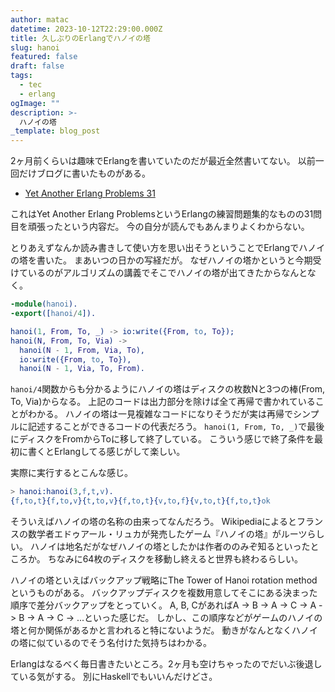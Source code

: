 ```yaml
---
author: matac
datetime: 2023-10-12T22:29:00.000Z
title: 久しぶりのErlangでハノイの塔
slug: hanoi
featured: false
draft: false
tags:
  - tec
  - erlang
ogImage: ""
description: >-
  ハノイの塔
_template: blog_post
---
```


2ヶ月前くらいは趣味でErlangを書いていたのだが最近全然書いてない。
以前一回だけブログに書いたものがある。

- [Yet Another Erlang Problems 31](yaep31)

これはYet Another Erlang ProblemsというErlangの練習問題集的なものの31問目を頑張ったという内容だ。
今の自分が読んでもあんまりよくわからない。

とりあえずなんか読み書きして使い方を思い出そうということでErlangでハノイの塔を書いた。
まあいつの日かの写経だが。
なぜハノイの塔かというと今期受けているのがアルゴリズムの講義でそこでハノイの塔が出てきたからなんとなく。

```erlang
-module(hanoi).
-export([hanoi/4]).

hanoi(1, From, To, _) -> io:write({From, to, To});
hanoi(N, From, To, Via) ->
  hanoi(N - 1, From, Via, To),
  io:write({From, to, To}),
  hanoi(N - 1, Via, To, From).
```

`hanoi/4`関数からも分かるようにハノイの塔はディスクの枚数Nと3つの棒(From, To, Via)からなる。
上記のコードは出力部分を除けば全て再帰で書かれていることがわかる。
ハノイの塔は一見複雑なコードになりそうだが実は再帰でシンプルに記述することができるコードの代表だろう。
`hanoi(1, From, To, _)`で最後にディスクをFromからToに移して終了している。
こういう感じで終了条件を最初に書くとErlangしてる感じがして楽しい。

実際に実行するとこんな感じ。

```erlang
> hanoi:hanoi(3,f,t,v).
{f,to,t}{f,to,v}{t,to,v}{f,to,t}{v,to,f}{v,to,t}{f,to,t}ok
```

そういえばハノイの塔の名称の由来ってなんだろう。
Wikipediaによるとフランスの数学者エドゥアール・リュカが発売したゲーム『ハノイの塔』がルーツらしい。
ハノイは地名だがなぜハノイの塔としたかは作者ののみぞ知るといったところか。
ちなみに64枚のディスクを移動し終えると世界も終わるらしい。

ハノイの塔といえばバックアップ戦略にThe Tower of Hanoi rotation methodというものがある。
バックアップディスクを複数用意してそこにある決まった順序で差分バックアップをとっていく。
A, B, CがあればA -> B -> A -> C -> A -> B -> A -> C -> ...といった感じだ。
しかし、この順序などがゲームのハノイの塔と何か関係があるかと言われると特にないようだ。
動きがなんとなくハノイの塔に似ているのでそう名付けた気持ちはわかる。

Erlangはなるべく毎日書きたいところ。2ヶ月も空けちゃったのでだいぶ後退している気がする。
別にHaskellでもいいんだけどさ。
